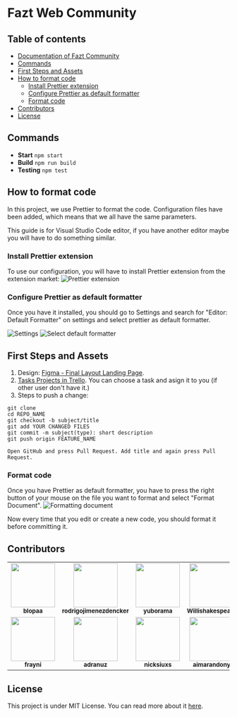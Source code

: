# Fazt Web Community

## Table of contents
- [Documentation of Fazt Community](https://github.com/faztcommunity/docs)
- [Commands](#commands)
- [First Steps and Assets](#first-steps-and-assets)
- [How to format code](#how-to-format-code)
	- [Install Prettier extension](#install-prettier-extension)
	- [Configure Prettier as default formatter](#configure-prettier-as-default-formatter)
	- [Format code](#format-code)
- [Contributors](#contributors)
- [License](./LICENSE)

## Commands

* **Start**  `npm start`
* **Build**  `npm run build`
* **Testing**  `npm test`

## How to format code
In this project, we use Prettier to format the code. Configuration files have been added, which means that we all have the same parameters.

This guide is for Visual Studio Code editor, if you have another editor maybe you will have to do something similar.

### Install Prettier extension
To use our configuration, you will have to install Prettier extension from the extension market:
![Prettier extension](https://i.imgur.com/f3Y4GHg.png)
### Configure Prettier as default formatter
Once you have it installed, you should go to Settings and search for "Editor: Default Formatter" on settings and select prettier as default formatter.

![Settings](https://i.imgur.com/LHzoGJF.png)
![Select default formatter](https://i.imgur.com/4Q4cDCa.png)

## First Steps and Assets
1. Design: [Figma - Final Layout Landing Page](https://www.figma.com/file/GYznCdV8s9et2ti64NJm0j/Fazt-Web?node-id=0%3A1).
2. [Tasks Projects in Trello](https://trello.com/b/WIfgs0g6/principal). You can choose a task and asign it to you (if other user don't have it.)
3. Steps to push a change:  
```
git clone
cd REPO_NAME
git checkout -b subject/title
git add YOUR CHANGED FILES
git commit -m subject(type): short description
git push origin FEATURE_NAME

Open GitHub and press Pull Request. Add title and again press Pull Request.
```

### Format code
Once you have Prettier as default formatter, you have to press the right button of your mouse on the file you want to format and select "Format Document".
![Formatting document](https://i.imgur.com/rH7wPZf.png)

Now every time that you edit or create a new code, you should format it before committing it.

## Contributors

<table>
  <tr>
    <td align="center"><a href="https://github.com/blopaa"><img src="https://avatars3.githubusercontent.com/u/63864637" width="100px" alt=""/><sub><b>blopaa</b></sub></a></td>
    <td align="center"><a href="https://github.com/rodrigojimenezdencker"><img src="https://avatars2.githubusercontent.com/u/50848700" width="100px" height=100 alt=""/><sub><b>rodrigojimenezdencker</b></sub></a></td>
    <td align="center"><a href="https://github.com/yuborama"><img src="https://avatars0.githubusercontent.com/u/46940998" width="100px" alt=""/><sub><b>yuborama</b></sub></a></td>
    <td align="center"><a href="https://github.com/Willishakespeare"><img src="https://avatars1.githubusercontent.com/u/22555801" width="100px" alt=""/><br /><sub><b>Willishakespeare</b></sub></a></td>
    <td align="center"><a href="https://github.com/JhosuaP97"><img src="https://avatars1.githubusercontent.com/u/25392323" width="100px" alt=""/><sub><b>JhosuaP97</b></sub></a></td>
    <td align="center"><a href="https://github.com/AgustinZalazar"><img src="https://avatars1.githubusercontent.com/u/53241823" width="100px" alt=""/><br /><sub><b>AgustinZalazar</b></sub></a></td></tr>
    <tr>
    <td align="center"><a href="https://github.com/frayni"><img src="https://avatars1.githubusercontent.com/u/67980151" width="100px;" alt=""/><br /><sub><b>frayni</b></sub></a></td>
    <td align="center"><a href="https://github.com/adranuz"><img src="https://avatars1.githubusercontent.com/u/60374995" width="100px;" alt=""/><br /><sub><b>adranuz</b></sub></a></td>
    <td align="center"><a href="https://github.com/nicksiuxs"><img src="https://avatars1.githubusercontent.com/u/25460833" width="100px;" alt=""/><br /><sub><b>nicksiuxs</b></sub></a></td>
    <td align="center"><a href="https://github.com/aimarandony"><img src="https://avatars1.githubusercontent.com/u/68049711" width="100px;" alt=""/><br /><sub><b>aimarandony</b></sub></a></td>
  </tr>
</table>

## License
This project is under MIT License. You can read more about it  [here](./LICENSE).
